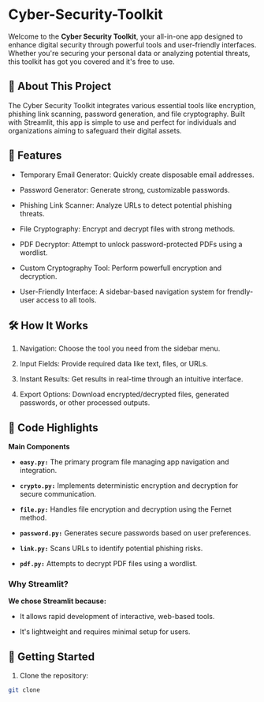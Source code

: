 # Cyber-Security-Toolkit #
Welcome to the **Cyber Security Toolkit**, your all-in-one app designed to enhance digital security through powerful tools and user-friendly interfaces. Whether you're securing your personal data or analyzing potential threats, this toolkit has got you covered and it's free to use.

## 🎯 About This Project ##
The Cyber Security Toolkit integrates various essential tools like encryption, phishing link scanning, password generation, and file cryptography. Built with Streamlit, this app is simple to use and perfect for individuals and organizations aiming to safeguard their digital assets.

## 🚀 Features ##
* Temporary Email Generator: Quickly create disposable email addresses.

* Password Generator: Generate strong, customizable passwords.
* Phishing Link Scanner: Analyze URLs to detect potential phishing threats.
* File Cryptography: Encrypt and decrypt files with strong methods.
* PDF Decryptor: Attempt to unlock password-protected PDFs using a wordlist.
* Custom Cryptography Tool: Perform powerfull encryption and decryption.
* User-Friendly Interface: A sidebar-based navigation system for frendly-user access to all tools.

## 🛠 How It Works ##
1. Navigation: Choose the tool you need from the sidebar menu.

2. Input Fields: Provide required data like text, files, or URLs.
3. Instant Results: Get results in real-time through an intuitive interface.
4. Export Options: Download encrypted/decrypted files, generated passwords, or other processed outputs.

## 📂 Code Highlights ##
**Main Components**
* **```easy.py:```** The primary program file managing app navigation and integration.

* **```crypto.py:```** Implements deterministic encryption and decryption for secure communication.
* **```file.py:```** Handles file encryption and decryption using the Fernet method.
* **```password.py:```** Generates secure passwords based on user preferences.
* **```link.py:```** Scans URLs to identify potential phishing risks.
* **```pdf.py:```** Attempts to decrypt PDF files using a wordlist.

### Why Streamlit? ###
**We chose Streamlit because:**
* It allows rapid development of interactive, web-based tools.

* It's lightweight and requires minimal setup for users.

## 🔧 Getting Started ##
1. Clone the repository:
```bash
git clone
```
